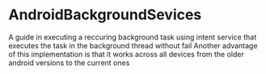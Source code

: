 # AndroidBackgroundSevices
A guide in executing  a reccuring background task using intent service that executes the task in the background thread without fail
Another advantage of this implementation is that it works across all devices from the older android versions to the current ones
